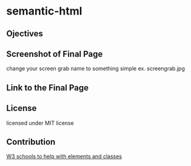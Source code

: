 # semantic-html

## Ojectives

## Screenshot of Final Page

change your screen grab name to something simple ex. screengrab.jpg

## Link to the Final Page



## License

licensed under MIT license

## Contribution

[W3 schools to help with elements and classes](https://www.w3schools.com/)
